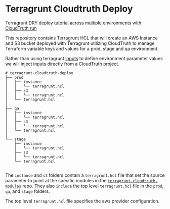 # Terragrunt Cloudtruth Deploy
Terragrunt [DRY deploy tutorial across multiple environments](https://terragrunt.gruntwork.io/docs/getting-started/quick-start/#promote-immutable-versioned-terraform-modules-across-environments) with [CloudTruth run](https://docs.cloudtruth.com/configuration-management/cli-and-api/cloudtruth-cli#cloudtruth-run)

This repository contains Terragrunt HCL that will create an AWS Instance and S3 bucket deployed with Terragrunt utilizing CloudTruth to manage Terraform variable keys and values for a prod, stage and qa environment.

Rather than using terragrunt [inputs](https://terragrunt.gruntwork.io/docs/features/inputs/) to define environment parameter values we will inject inputs directly from a CloudTruth project.

```
# terragrunt-cloudtruth-deploy
├── prod
│   ├── instance
│   │   └── terragrunt.hcl
│   ├── s3
│   │   └── terragrunt.hcl
│   └── terragrunt.hcl
│       
├── qa
│   ├── instance
│   │   └── terragrunt.hcl
│   ├── s3
│   │   └── terragrunt.hcl
│   └── terragrunt.hcl
│       
└── stage
    ├── instance
    │   └── terragrunt.hcl
    ├── s3
    │   └── terragrunt.hcl
    └── terragrunt.hcl
        
```

The ``instance`` and ``s3`` folders contain a ``terragrunt.hcl`` file that set the source parameter to point at the specific modules in the [``terragrunt-cloudtruth-modules``](https://github.com/cloudtruth-demo/terragrunt-cloudtruth-modules) repo.  They also ``include`` the top level ``terragrunt.hcl`` file in the  ``prod``, ``qa``, and ``stage`` folders.  

The top level ``terragrunt.hcl`` file specifies the aws provider configuration. 
